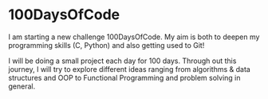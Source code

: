 # 100DaysOfCode
I am starting a new challenge 100DaysOfCode. My aim is both to deepen my programming skills (C,  Python) and also getting used to Git!

I will be doing a small project each day for 100 days. Through out this journey, I will try to explore different ideas ranging from algorithms & data structures and OOP to Functional Programming and problem solving in general.
